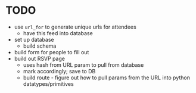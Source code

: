 # TODO
- use `url_for` to generate unique urls for attendees
	- have this feed into database
- set up database
	- build schema
- build form for people to fill out
- build out RSVP page 
	- uses hash from URL param to pull from database 
	- mark accordingly; save to DB
    - build route - figure out how to pull params from the URL into python datatypes/primitives
